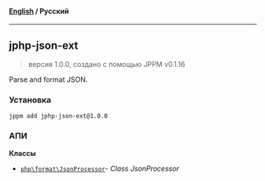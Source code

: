 #### [English](README.md) / **Русский**

---

## jphp-json-ext
> версия 1.0.0, создано с помощью JPPM v0.1.16

Parse and format JSON.

### Установка
```
jppm add jphp-json-ext@1.0.0
```

### АПИ
**Классы**
- [`php\format\JsonProcessor`](https://github.com/jphp-compiler/jphp/blob/master/exts/jphp-json-ext/api-docs/classes/php/format/JsonProcessor.ru.md)- _Class JsonProcessor_